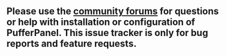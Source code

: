 ## Please use the [community forums](https://community.pufferpanel.com) for questions or help with installation or configuration of PufferPanel. This issue tracker is only for bug reports and feature requests. ##
